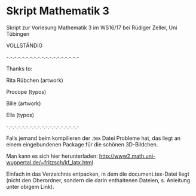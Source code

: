 # Skript Mathematik 3
Skript zur Vorlesung Mathematik 3 im WS16/17 bei Rüdiger Zeller, Uni Tübingen

VOLLSTÄNDIG

-.-.-.-.-.-.-.-.-.-.-.-.-.-.-.-.-.-.-

Thanks to:

Rita Rübchen (artwork)

Procope (typos)

Bille (artwork)

Ella (typos)


-.-.-.-.-.-.-.-.-.-.-.-.-.-.-.-.-.-.-

Falls jemand beim kompilieren der .tex Datei Probleme hat, das liegt an einem eingebundenen
 Package für die schönen 3D-Bildchen.
 
 Man kann es sich hier herunterladen: http://www2.math.uni-wuppertal.de/~fritzsch/kf_latx.html
 
 Einfach in das Verzeichnis entpacken, in dem die document.tex-Datei liegt (nicht den Oberordner, sondern die darin enthaltenen Dateien, s. Anleitung unter obigem Link).
